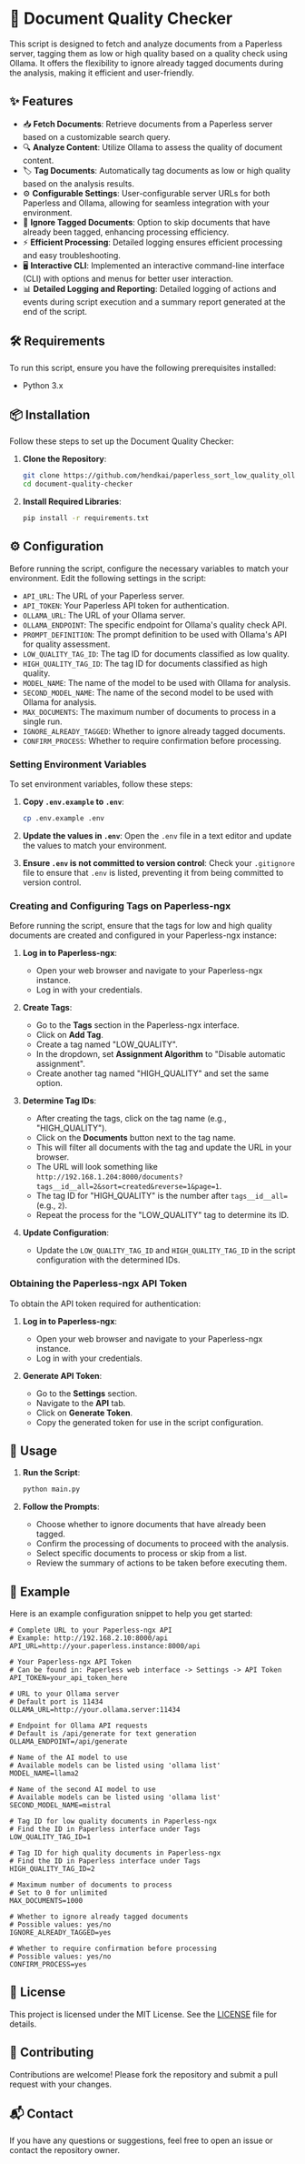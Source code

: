 # 📄 Document Quality Checker

This script is designed to fetch and analyze documents from a Paperless server, tagging them as low or high quality based on a quality check using Ollama. It offers the flexibility to ignore already tagged documents during the analysis, making it efficient and user-friendly.

## ✨ Features

- 📥 **Fetch Documents**: Retrieve documents from a Paperless server based on a customizable search query.
- 🔍 **Analyze Content**: Utilize Ollama to assess the quality of document content.
- 🏷️ **Tag Documents**: Automatically tag documents as low or high quality based on the analysis results.
- ⚙️ **Configurable Settings**: User-configurable server URLs for both Paperless and Ollama, allowing for seamless integration with your environment.
- 🚫 **Ignore Tagged Documents**: Option to skip documents that have already been tagged, enhancing processing efficiency.
- ⚡ **Efficient Processing**: Detailed logging ensures efficient processing and easy troubleshooting.
- 🖥️ **Interactive CLI**: Implemented an interactive command-line interface (CLI) with options and menus for better user interaction.
- 📊 **Detailed Logging and Reporting**: Detailed logging of actions and events during script execution and a summary report generated at the end of the script.

## 🛠️ Requirements

To run this script, ensure you have the following prerequisites installed:

- Python 3.x

## 📦 Installation

Follow these steps to set up the Document Quality Checker:

1. **Clone the Repository**:
    ```sh
    git clone https://github.com/hendkai/paperless_sort_low_quality_ollama
    cd document-quality-checker
    ```

2. **Install Required Libraries**:
    ```sh
    pip install -r requirements.txt
    ```

## ⚙️ Configuration

Before running the script, configure the necessary variables to match your environment. Edit the following settings in the script:

- `API_URL`: The URL of your Paperless server.
- `API_TOKEN`: Your Paperless API token for authentication.
- `OLLAMA_URL`: The URL of your Ollama server.
- `OLLAMA_ENDPOINT`: The specific endpoint for Ollama's quality check API.
- `PROMPT_DEFINITION`: The prompt definition to be used with Ollama's API for quality assessment.
- `LOW_QUALITY_TAG_ID`: The tag ID for documents classified as low quality.
- `HIGH_QUALITY_TAG_ID`: The tag ID for documents classified as high quality.
- `MODEL_NAME`: The name of the model to be used with Ollama for analysis.
- `SECOND_MODEL_NAME`: The name of the second model to be used with Ollama for analysis.
- `MAX_DOCUMENTS`: The maximum number of documents to process in a single run.
- `IGNORE_ALREADY_TAGGED`: Whether to ignore already tagged documents.
- `CONFIRM_PROCESS`: Whether to require confirmation before processing.

### Setting Environment Variables

To set environment variables, follow these steps:

1. **Copy `.env.example` to `.env`**:
    ```sh
    cp .env.example .env
    ```

2. **Update the values in `.env`**:
    Open the `.env` file in a text editor and update the values to match your environment.

3. **Ensure `.env` is not committed to version control**:
    Check your `.gitignore` file to ensure that `.env` is listed, preventing it from being committed to version control.

### Creating and Configuring Tags on Paperless-ngx

Before running the script, ensure that the tags for low and high quality documents are created and configured in your Paperless-ngx instance:

1. **Log in to Paperless-ngx**:
   - Open your web browser and navigate to your Paperless-ngx instance.
   - Log in with your credentials.

2. **Create Tags**:
   - Go to the **Tags** section in the Paperless-ngx interface.
   - Click on **Add Tag**.
   - Create a tag named "LOW_QUALITY".
   - In the dropdown, set **Assignment Algorithm** to "Disable automatic assignment".
   - Create another tag named "HIGH_QUALITY" and set the same option.

3. **Determine Tag IDs**:
   - After creating the tags, click on the tag name (e.g., "HIGH_QUALITY").
   - Click on the **Documents** button next to the tag name.
   - This will filter all documents with the tag and update the URL in your browser.
   - The URL will look something like `http://192.168.1.204:8000/documents?tags__id__all=2&sort=created&reverse=1&page=1`.
   - The tag ID for "HIGH_QUALITY" is the number after `tags__id__all=` (e.g., `2`).
   - Repeat the process for the "LOW_QUALITY" tag to determine its ID.

4. **Update Configuration**:
   - Update the `LOW_QUALITY_TAG_ID` and `HIGH_QUALITY_TAG_ID` in the script configuration with the determined IDs.

### Obtaining the Paperless-ngx API Token

To obtain the API token required for authentication:

1. **Log in to Paperless-ngx**:
   - Open your web browser and navigate to your Paperless-ngx instance.
   - Log in with your credentials.

2. **Generate API Token**:
   - Go to the **Settings** section.
   - Navigate to the **API** tab.
   - Click on **Generate Token**.
   - Copy the generated token for use in the script configuration.

## 🚀 Usage

1. **Run the Script**:
    ```sh
    python main.py
    ```

2. **Follow the Prompts**:
   - Choose whether to ignore documents that have already been tagged.
   - Confirm the processing of documents to proceed with the analysis.
   - Select specific documents to process or skip from a list.
   - Review the summary of actions to be taken before executing them.

## 📝 Example

Here is an example configuration snippet to help you get started:

```
# Complete URL to your Paperless-ngx API
# Example: http://192.168.2.10:8000/api
API_URL=http://your.paperless.instance:8000/api

# Your Paperless-ngx API Token
# Can be found in: Paperless web interface -> Settings -> API Token
API_TOKEN=your_api_token_here

# URL to your Ollama server
# Default port is 11434
OLLAMA_URL=http://your.ollama.server:11434

# Endpoint for Ollama API requests
# Default is /api/generate for text generation
OLLAMA_ENDPOINT=/api/generate

# Name of the AI model to use
# Available models can be listed using 'ollama list'
MODEL_NAME=llama2

# Name of the second AI model to use
# Available models can be listed using 'ollama list'
SECOND_MODEL_NAME=mistral

# Tag ID for low quality documents in Paperless-ngx
# Find the ID in Paperless interface under Tags
LOW_QUALITY_TAG_ID=1

# Tag ID for high quality documents in Paperless-ngx
# Find the ID in Paperless interface under Tags
HIGH_QUALITY_TAG_ID=2

# Maximum number of documents to process
# Set to 0 for unlimited
MAX_DOCUMENTS=1000

# Whether to ignore already tagged documents
# Possible values: yes/no
IGNORE_ALREADY_TAGGED=yes

# Whether to require confirmation before processing
# Possible values: yes/no
CONFIRM_PROCESS=yes
```

## 📜 License

This project is licensed under the MIT License. See the [LICENSE](https://github.com/hendkai/paperless_sort_low_quality_ollama/blob/main/LICENSE) file for details.

## 🤝 Contributing

Contributions are welcome! Please fork the repository and submit a pull request with your changes.

## 📬 Contact

If you have any questions or suggestions, feel free to open an issue or contact the repository owner.
